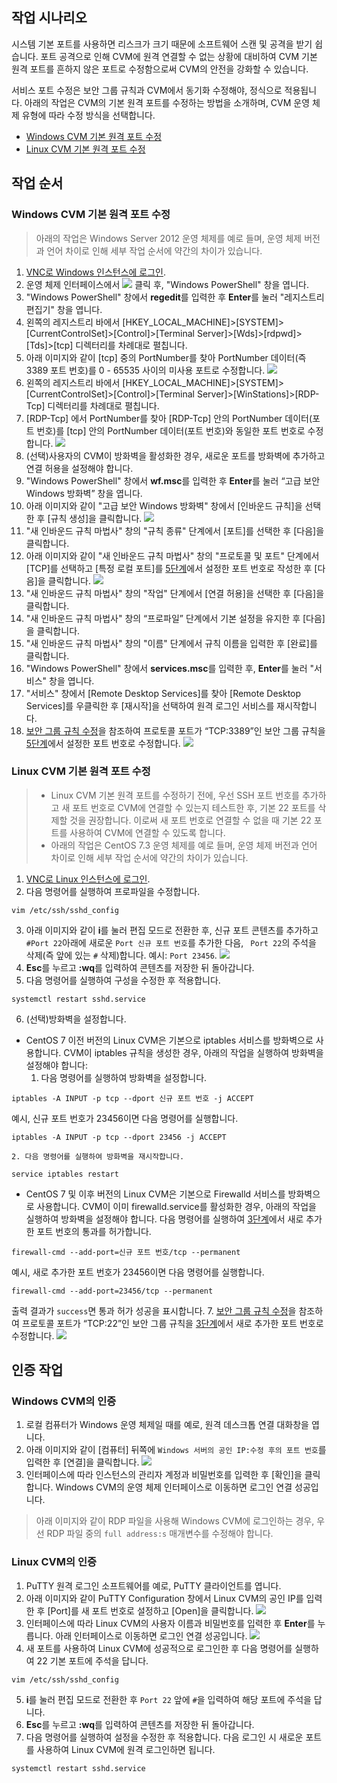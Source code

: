 ## 작업 시나리오
시스템 기본 포트를 사용하면 리스크가 크기 때문에 소프트웨어 스캔 및 공격을 받기 쉽습니다. 포트 공격으로 인해 CVM에 원격 연결할 수 없는 상황에 대비하여 CVM 기본 원격 포트를 흔하지 않은 포트로 수정함으로써 CVM의 안전을 강화할 수 있습니다.

서비스 포트 수정은 보안 그룹 규칙과 CVM에서 동기화 수정해야, 정식으로 적용됩니다. 아래의 작업은 CVM의 기본 원격 포트를 수정하는 방법을 소개하며, CVM 운영 체제 유형에 따라 수정 방식을 선택합니다.
- [Windows CVM 기본 원격 포트 수정](#ModifyWindowsCVMPort)
- [Linux CVM 기본 원격 포트 수정](#ModifyLinuxCVMPort)

## 작업 순서

<span id="ModifyWindowsCVMPort"></span>
### Windows CVM 기본 원격 포트 수정
>아래의 작업은 Windows Server 2012 운영 체제를 예로 들며, 운영 체제 버전과 언어 차이로 인해 세부 작업 순서에 약간의 차이가 있습니다.
>
1. [VNC로 Windows 인스턴스에 로그인](https://intl.cloud.tencent.com/document/product/213/32496).
2. 운영 체제 인터페이스에서 <img src="https://main.qcloudimg.com/raw/f0c84862ef30956c201c3e7c85a26eec.png" style="margin: 0;"> 클릭 후, "Windows PowerShell" 창을 엽니다.
3. "Windows PowerShell" 창에서 **regedit**를 입력한 후 **Enter**를 눌러 "레지스트리 편집기" 창을 엽니다.
4. 왼쪽의 레지스트리 바에서 [HKEY_LOCAL_MACHINE]>[SYSTEM]>[CurrentControlSet]>[Control]>[Terminal Server]>[Wds]>[rdpwd]>[Tds]>[tcp] 디렉터리를 차례대로 펼칩니다.
5. <span id="Windows_step05"></span>아래 이미지와 같이 [tcp] 중의 PortNumber를 찾아 PortNumber 데이터(즉 3389 포트 번호)를 0 - 65535 사이의 미사용 포트로 수정합니다.
![](https://main.qcloudimg.com/raw/7044cef95fd7e56b56946afdb64de346.png)
6. 왼쪽의 레지스트리 바에서 [HKEY_LOCAL_MACHINE]>[SYSTEM]>[CurrentControlSet]>[Control]>[Terminal Server]>[WinStations]>[RDP-Tcp] 디렉터리를 차례대로 펼칩니다.
7. [RDP-Tcp] 에서 PortNumber를 찾아 [RDP-Tcp] 안의 PortNumber 데이터(포트 번호)를 [tcp] 안의 PortNumber 데이터(포트 번호)와 동일한 포트 번호로 수정합니다.
![](https://main.qcloudimg.com/raw/fa54eb32c20dcc8a7c942c8e707fa665.png)
8. (선택)사용자의 CVM이 방화벽을 활성화한 경우, 새로운 포트를 방화벽에 추가하고 연결 허용을 설정해야 합니다.
 1. "Windows PowerShell" 창에서 **wf.msc**를 입력한 후 **Enter**를 눌러 “고급 보안 Windows 방화벽” 창을 엽니다.
 2. 아래 이미지와 같이 "고급 보안 Windows 방화벽" 창에서 [인바운드 규칙]을 선택한 후 [규칙 생성]을 클릭합니다.
![](https://main.qcloudimg.com/raw/ac93eed862e215971073912030fdbc41.png)
 3. "새 인바운드 규칙 마법사" 창의 "규칙 종류" 단계에서 [포트]를 선택한 후 [다음]을 클릭합니다.
 4. 아래 이미지와 같이 "새 인바운드 규칙 마법사" 창의 "프로토콜 및 포트" 단계에서 [TCP]를 선택하고 [특정 로컬 포트]를 [5단계](#Windows_step05)에서 설정한 포트 번호로 작성한 후 [다음]을 클릭합니다.
 ![](https://main.qcloudimg.com/raw/73a7ca280f4f6b733d687597014b57b4.png)
 5. "새 인바운드 규칙 마법사" 창의 "작업" 단계에서 [연결 허용]을 선택한 후 [다음]을 클릭합니다.
 6. "새 인바운드 규칙 마법사" 창의 “프로파일” 단계에서 기본 설정을 유지한 후 [다음]을 클릭합니다.
 7. "새 인바운드 규칙 마법사" 창의 "이름" 단계에서 규칙 이름을 입력한 후 [완료]를 클릭합니다.
9. "Windows PowerShell" 창에서 **services.msc**를 입력한 후, **Enter**를 눌러 "서비스" 창을 엽니다.
10. "서비스" 창에서 [Remote Desktop Services]를 찾아 [Remote Desktop Services]를 우클릭한 후 [재시작]을 선택하여 원격 로그인 서비스를 재시작합니다.
11. [보안 그룹 규칙 수정](https://intl.cloud.tencent.com/document/product/213/34825)을 참조하여 프로토콜 포트가 “TCP:3389”인 보안 그룹 규칙을 [5단계](#Windows_step05)에서 설정한 포트 번호로 수정합니다.
![](https://main.qcloudimg.com/raw/a447d7e69ce95d349f0d78b5b72b9228.png)


<span id="ModifyLinuxCVMPort"></span>
### Linux CVM 기본 원격 포트 수정
>
> - Linux CVM 기본 원격 포트를 수정하기 전에, 우선 SSH 포트 번호를 추가하고 새 포트 번호로 CVM에 연결할 수 있는지 테스트한 후, 기본 22 포트를 삭제할 것을 권장합니다. 이로써 새 포트 번호로 연결할 수 없을 때 기본 22 포트를 사용하여 CVM에 연결할 수 있도록 합니다.
> - 아래의 작업은 CentOS 7.3 운영 체제를 예로 들며, 운영 체제 버전과 언어 차이로 인해 세부 작업 순서에 약간의 차이가 있습니다.
>
1. [VNC로 Linux 인스턴스에 로그인](https://intl.cloud.tencent.com/document/product/213/32494).
2. 다음 명령어를 실행하여 프로파일을 수정합니다.
```
vim /etc/ssh/sshd_config
```
3. <span id="Linux_step03"></span>아래 이미지와 같이 **i**를 눌러 편집 모드로 전환한 후, 신규 포트 콘텐츠를 추가하고 `#Port 22`아래에 새로운 `Port 신규 포트 번호`를 추가한 다음, ` Port 22`의 주석을 삭제(즉 앞에 있는 `#` 삭제)합니다.
예시: `Port 23456`.
![](https://main.qcloudimg.com/raw/54e5d9b4301271fbbeca8b2718b985dc.png)
4. **Esc**를 누르고 **:wq**를 입력하여 콘텐츠를 저장한 뒤 돌아갑니다.
5. 다음 명령어를 실행하여 구성을 수정한 후 적용합니다.
```
systemctl restart sshd.service
```
6. (선택)방화벽을 설정합니다.
 - CentOS 7 이전 버전의 Linux CVM은 기본으로 iptables 서비스를 방화벽으로 사용합니다. CVM이 iptables 규칙을 생성한 경우, 아래의 작업을 실행하여 방화벽을 설정해야 합니다:
    1. 다음 명령어를 실행하여 방화벽을 설정합니다.
```
iptables -A INPUT -p tcp --dport 신규 포트 번호 -j ACCEPT
```
예시, 신규 포트 번호가 23456이면 다음 명령어를 실행합니다.
```
iptables -A INPUT -p tcp --dport 23456 -j ACCEPT
```
    2. 다음 명령어를 실행하여 방화벽을 재시작합니다.
```
service iptables restart
```
 - CentOS 7 및 이후 버전의 Linux CVM은 기본으로 Firewalld 서비스를 방화벽으로 사용합니다. CVM이 이미 firewalld.service를 활성화한 경우, 아래의 작업을 실행하여 방화벽을 설정해야 합니다.
다음 명령어를 실행하여 [3단계](#Linux_step03)에서 새로 추가한 포트 번호의 통과를 허가합니다.
```
firewall-cmd --add-port=신규 포트 번호/tcp --permanent
```
예시, 새로 추가한 포트 번호가 23456이면 다음 명령어를 실행합니다.
```
firewall-cmd --add-port=23456/tcp --permanent
```
출력 결과가 `success`면 통과 허가 성공을 표시합니다.
7. [보안 그룹 규칙 수정](https://intl.cloud.tencent.com/document/product/213/34825)을 참조하여 프로토콜 포트가 “TCP:22”인 보안 그룹 규칙을 [3단계](#Linux_step03)에서 새로 추가한 포트 번호로 수정합니다.
![](https://main.qcloudimg.com/raw/add0bba23dc32f73b5d1fbbdad71c9ab.png)


## 인증 작업

### Windows CVM의 인증

1. 로컬 컴퓨터가 Windows 운영 체제일 때를 예로, 원격 데스크톱 연결 대화창을 엽니다.
2. 아래 이미지와 같이 [컴퓨터] 뒤쪽에 `Windows 서버의 공인 IP:수정 후의 포트 번호`를 입력한 후 [연결]을 클릭합니다.
![](https://main.qcloudimg.com/raw/1452f968e3c2c4d4c1083bdf0742df9d.png)
3. 인터페이스에 따라 인스턴스의 관리자 계정과 비밀번호를 입력한 후 [확인]을 클릭합니다.
Windows CVM의 운영 체제 인터페이스로 이동하면 로그인 연결 성공입니다.
> 아래 이미지와 같이 RDP 파일을 사용해 Windows CVM에 로그인하는 경우, 우선 RDP 파일 중의 `full address:s` 매개변수를 수정해야 합니다.
>[](https://main.qcloudimg.com/raw/9e7ddc631de2a27bfd35f9225de85506.png)
>

### Linux CVM의 인증

1. PuTTY 원격 로그인 소프트웨어를 예로, PuTTY 클라이언트를 엽니다.
2. 아래 이미지와 같이 PuTTY Configuration 창에서 Linux CVM의 공인 IP를 입력한 후 [Port]를 새 포트 번호로 설정하고 [Open]을 클릭합니다.
![](https://main.qcloudimg.com/raw/c89c2064ed82e738fd60fcab39b09206.png)
3. 인터페이스에 따라 Linux CVM의 사용자 이름과 비밀번호를 입력한 후 **Enter**를 누릅니다.
아래 인터페이스로 이동하면 로그인 연결 성공입니다.
![](https://main.qcloudimg.com/raw/9e7ddc631de2a27bfd35f9225de85506.png)
4. 새 포트를 사용하여 Linux CVM에 성공적으로 로그인한 후 다음 명령어를 실행하여 22 기본 포트에 주석을 답니다.
```
vim /etc/ssh/sshd_config
```
5. **i**를 눌러 편집 모드로 전환한 후 `Port 22` 앞에 `#`을 입력하여 해당 포트에 주석을 답니다.
6.  **Esc**를 누르고 **:wq**를 입력하여 콘텐츠를 저장한 뒤 돌아갑니다.
7.  다음 명령어를 실행하여 설정을 수정한 후 적용합니다. 다음 로그인 시 새로운 포트를 사용하여 Linux CVM에 원격 로그인하면 됩니다.
```
systemctl restart sshd.service
```

